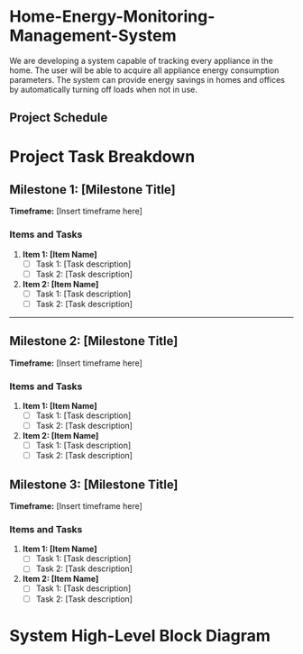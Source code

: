 # Home-Energy-Monitoring-Management-System
We are developing a system capable of tracking every appliance in the home. The user will be able to acquire all appliance energy consumption parameters. The system can provide energy savings in homes and offices by automatically turning off loads when not in use.

## Project Schedule 
# Project Task Breakdown

## Milestone 1: [Milestone Title]
**Timeframe:** [Insert timeframe here]

### Items and Tasks
1. **Item 1: [Item Name]**
   - [ ] Task 1: [Task description]
   - [ ] Task 2: [Task description]

2. **Item 2: [Item Name]**
   - [ ] Task 1: [Task description]
   - [ ] Task 2: [Task description]

---

## Milestone 2: [Milestone Title]
**Timeframe:** [Insert timeframe here]

### Items and Tasks
1. **Item 1: [Item Name]**
   - [ ] Task 1: [Task description]
   - [ ] Task 2: [Task description]

2. **Item 2: [Item Name]**
   - [ ] Task 1: [Task description]
   - [ ] Task 2: [Task description]

## Milestone 3: [Milestone Title]
**Timeframe:** [Insert timeframe here]

### Items and Tasks
1. **Item 1: [Item Name]**
   - [ ] Task 1: [Task description]
   - [ ] Task 2: [Task description]

2. **Item 2: [Item Name]**
   - [ ] Task 1: [Task description]
   - [ ] Task 2: [Task description]

# System High-Level Block Diagram





